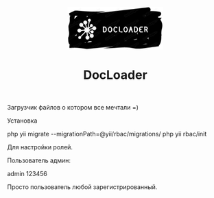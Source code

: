 <p align="center">
    <a href="/" target="_blank">
        <img src="/web/img/logo.jpg" height="100px">
    </a>
    <h1 align="center">DocLoader</h1>
    <br>
</p>

Загрузчик файлов о котором все мечтали =)

Установка

php yii migrate --migrationPath=@yii/rbac/migrations/
php yii rbac/init

Для настройки ролей.


Пользователь админ:

admin
123456

Просто пользователь любой зарегистрированный.